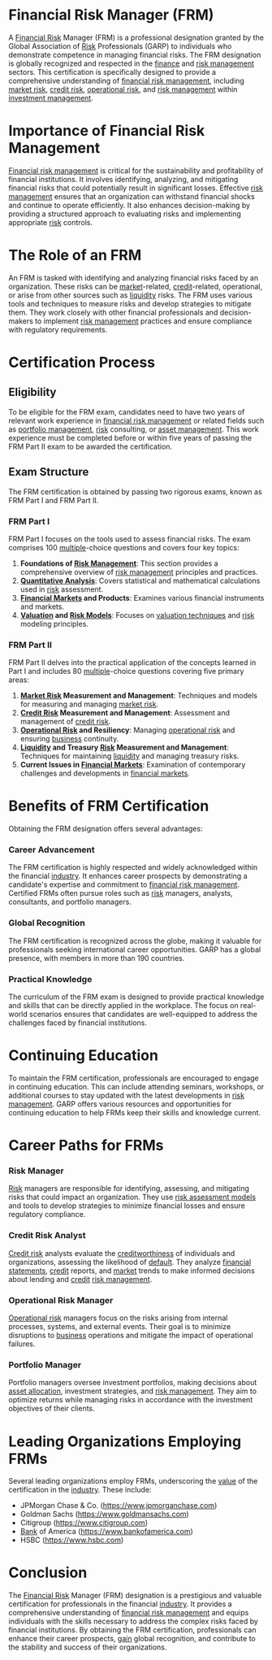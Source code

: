 # Financial Risk Manager (FRM)

A [Financial Risk](../f/financial_risk.md) Manager (FRM) is a professional designation granted by the Global Association of [Risk](../r/risk.md) Professionals (GARP) to individuals who demonstrate competence in managing financial risks. The FRM designation is globally recognized and respected in the [finance](../f/finance.md) and [risk management](../r/risk_management.md) sectors. This certification is specifically designed to provide a comprehensive understanding of [financial risk management](../f/financial_risk_management.md), including [market risk](../m/market_risk.md), [credit risk](../c/credit_risk.md), [operational risk](../o/operational_risk.md), and [risk management](../r/risk_management.md) within [investment management](../i/investment_management.md).

# Importance of Financial Risk Management

[Financial risk management](../f/financial_risk_management.md) is critical for the sustainability and profitability of financial institutions. It involves identifying, analyzing, and mitigating financial risks that could potentially result in significant losses. Effective [risk management](../r/risk_management.md) ensures that an organization can withstand financial shocks and continue to operate efficiently. It also enhances decision-making by providing a structured approach to evaluating risks and implementing appropriate [risk](../r/risk.md) controls.

# The Role of an FRM

An FRM is tasked with identifying and analyzing financial risks faced by an organization. These risks can be [market](../m/market.md)-related, [credit](../c/credit.md)-related, operational, or arise from other sources such as [liquidity](../l/liquidity.md) risks. The FRM uses various tools and techniques to measure risks and develop strategies to mitigate them. They work closely with other financial professionals and decision-makers to implement [risk management](../r/risk_management.md) practices and ensure compliance with regulatory requirements.

# Certification Process

## Eligibility

To be eligible for the FRM exam, candidates need to have two years of relevant work experience in [financial risk management](../f/financial_risk_management.md) or related fields such as [portfolio management](../p/par.md), [risk](../r/risk.md) consulting, or [asset management](../a/asset_management.md). This work experience must be completed before or within five years of passing the FRM Part II exam to be awarded the certification.

## Exam Structure

The FRM certification is obtained by passing two rigorous exams, known as FRM Part I and FRM Part II.

### FRM Part I

FRM Part I focuses on the tools used to assess financial risks. The exam comprises 100 [multiple](../m/multiple.md)-choice questions and covers four key topics:

1. **Foundations of [Risk Management](../r/risk_management.md)**: This section provides a comprehensive overview of [risk management](../r/risk_management.md) principles and practices.
2. **[Quantitative Analysis](../q/quantitative_analysis.md)**: Covers statistical and mathematical calculations used in [risk](../r/risk.md) assessment.
3. **[Financial Markets](../f/financial_market.md) and Products**: Examines various financial instruments and markets.
4. **[Valuation](../v/valuation.md) and [Risk Models](../r/risk_models_in_trading.md)**: Focuses on [valuation techniques](../v/valuation_techniques.md) and [risk](../r/risk.md) modeling principles.

### FRM Part II

FRM Part II delves into the practical application of the concepts learned in Part I and includes 80 [multiple](../m/multiple.md)-choice questions covering five primary areas:

1. **[Market Risk](../m/market_risk.md) Measurement and Management**: Techniques and models for measuring and managing [market risk](../m/market_risk.md).
2. **[Credit Risk](../c/credit_risk.md) Measurement and Management**: Assessment and management of [credit risk](../c/credit_risk.md).
3. **[Operational Risk](../o/operational_risk.md) and Resiliency**: Managing [operational risk](../o/operational_risk.md) and ensuring [business](../b/business.md) continuity.
4. **[Liquidity](../l/liquidity.md) and Treasury [Risk](../r/risk.md) Measurement and Management**: Techniques for maintaining [liquidity](../l/liquidity.md) and managing treasury risks.
5. **Current Issues in [Financial Markets](../f/financial_market.md)**: Examination of contemporary challenges and developments in [financial markets](../f/financial_market.md).

# Benefits of FRM Certification

Obtaining the FRM designation offers several advantages:

### Career Advancement

The FRM certification is highly respected and widely acknowledged within the financial [industry](../i/industry.md). It enhances career prospects by demonstrating a candidate's expertise and commitment to [financial risk management](../f/financial_risk_management.md). Certified FRMs often pursue roles such as [risk](../r/risk.md) managers, analysts, consultants, and portfolio managers.

### Global Recognition

The FRM certification is recognized across the globe, making it valuable for professionals seeking international career opportunities. GARP has a global presence, with members in more than 190 countries.

### Practical Knowledge

The curriculum of the FRM exam is designed to provide practical knowledge and skills that can be directly applied in the workplace. The focus on real-world scenarios ensures that candidates are well-equipped to address the challenges faced by financial institutions.

# Continuing Education

To maintain the FRM certification, professionals are encouraged to engage in continuing education. This can include attending seminars, workshops, or additional courses to stay updated with the latest developments in [risk management](../r/risk_management.md). GARP offers various resources and opportunities for continuing education to help FRMs keep their skills and knowledge current.

# Career Paths for FRMs

### Risk Manager

[Risk](../r/risk.md) managers are responsible for identifying, assessing, and mitigating risks that could impact an organization. They use [risk assessment models](../r/risk_assessment_models.md) and tools to develop strategies to minimize financial losses and ensure regulatory compliance.

### Credit Risk Analyst

[Credit risk](../c/credit_risk.md) analysts evaluate the [creditworthiness](../c/creditworthiness.md) of individuals and organizations, assessing the likelihood of [default](../d/default.md). They analyze [financial statements](../f/financial_statements.md), [credit](../c/credit.md) reports, and [market](../m/market.md) trends to make informed decisions about lending and [credit](../c/credit.md) [risk management](../r/risk_management.md).

### Operational Risk Manager

[Operational risk](../o/operational_risk.md) managers focus on the risks arising from internal processes, systems, and external events. Their goal is to minimize disruptions to [business](../b/business.md) operations and mitigate the impact of operational failures.

### Portfolio Manager

Portfolio managers oversee investment portfolios, making decisions about [asset allocation](../a/asset_allocation.md), investment strategies, and [risk management](../r/risk_management.md). They aim to optimize returns while managing risks in accordance with the investment objectives of their clients.

# Leading Organizations Employing FRMs

Several leading organizations employ FRMs, underscoring the [value](../v/value.md) of the certification in the [industry](../i/industry.md). These include:

- JPMorgan Chase & Co. (https://www.jpmorganchase.com)
- Goldman Sachs (https://www.goldmansachs.com)
- Citigroup (https://www.citigroup.com)
- [Bank](../b/bank.md) of America (https://www.bankofamerica.com)
- HSBC (https://www.hsbc.com)

# Conclusion

The [Financial Risk](../f/financial_risk.md) Manager (FRM) designation is a prestigious and valuable certification for professionals in the financial [industry](../i/industry.md). It provides a comprehensive understanding of [financial risk management](../f/financial_risk_management.md) and equips individuals with the skills necessary to address the complex risks faced by financial institutions. By obtaining the FRM certification, professionals can enhance their career prospects, [gain](../g/gain.md) global recognition, and contribute to the stability and success of their organizations.